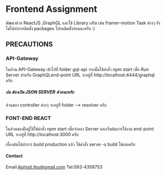 # Frontend Assignment

พัฒนาด้วย ReactJS ,GraphQL และใช้ Library เสริม เช่น framer-motion Task ต่างๆ ยังไม่ได้ทำการติดตั้ง packages โปรดติดตั้งก่อนนะครับ :)


## PRECAUTIONS 

### API-Gateway

ในส่วน API-Gateway เข้าไปที่ folder gql-api จากนั้นใช้คำสั่ง  npm start เพื่อ Run Server สำหรับ GraphQLend-point URL จะอยู่ที่ http://localhost:4444/graphql ครับ

##### ปล.ต้องเปิด JSON SERVER ด้วยนะครับ

ส่วนของ controller ต่างๆ จะอยู่ที่ folder --> resolver ครับ


### FONT-END REACT

ในส่วนของฝั่งผู้ใช้ใช้คำสั่ง npm start เพื่อจำลอง Server และเริ่มต้นการใช้งาน
end-point URL จะอยู่ที่ http://localhost:3000 ครับ

เบื้องต้นได้ทำการ build production แล้ว ใช้คำสั่ง serve -s build ได้เลยครับ 


#### Contact
Email:Aphisit.thu@gmail.com
Tel:093-4358753





